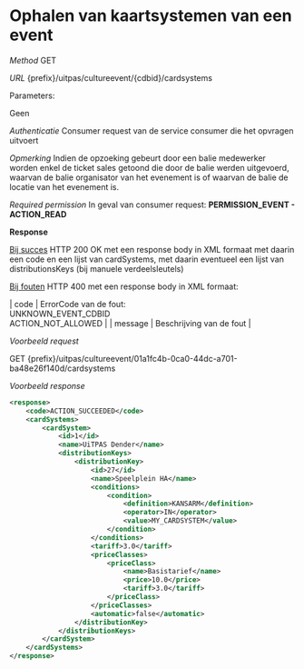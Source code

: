 ---
---

# Ophalen van kaartsystemen van een event

_Method_
GET

_URL_
{prefix}/uitpas/cultureevent/{cdbid}/cardsystems

Parameters:

Geen

_Authenticatie_
Consumer request van de service consumer die het opvragen uitvoert

_Opmerking_
Indien de opzoeking gebeurt door een balie medewerker worden enkel de ticket sales getoond die door de balie werden uitgevoerd, waarvan de balie organisator van het evenement is of waarvan de balie de locatie van het evenement is.

_Required permission_
In geval van consumer request:  **PERMISSION_EVENT - ACTION_READ**

**Response**

<u>Bij succes</u>
HTTP 200 OK met een response body in XML formaat met daarin een code en een lijst van cardSystems, met daarin eventueel een lijst van distributionsKeys (bij manuele verdeelsleutels)

<u>Bij fouten</u>
HTTP 400 met een response body in XML formaat:

| code | ErrorCode van de fout:<br>UNKNOWN_EVENT_CDBID<br>ACTION_NOT_ALLOWED |
| message | Beschrijving van de fout |

_Voorbeeld request_

GET {prefix}/uitpas/cultureevent/01a1fc4b-0ca0-44dc-a701-ba48e26f140d/cardsystems

_Voorbeeld response_


~~~xml
<response>
    <code>ACTION_SUCCEEDED</code>
    <cardSystems>
        <cardSystem>
            <id>1</id>
            <name>UiTPAS Dender</name>
            <distributionKeys>
                <distributionKey>
                    <id>27</id>
                    <name>Speelplein HA</name>
                    <conditions>
                        <condition>
                            <definition>KANSARM</definition>
                            <operator>IN</operator>
                            <value>MY_CARDSYSTEM</value>
                        </condition>
                    </conditions>
                    <tariff>3.0</tariff>
                    <priceClasses>
                        <priceClass>
                            <name>Basistarief</name>
                            <price>10.0</price>
                            <tariff>3.0</tariff>
                        </priceClass>
                    </priceClasses>
                    <automatic>false</automatic>
                </distributionKey>
            </distributionKeys>
        </cardSystem>
    </cardSystems>
</response>

~~~
